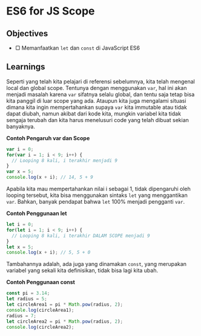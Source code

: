 # ES6 for JS Scope

## Objectives

- ▢ Memanfaatkan `let` dan `const` di JavaScript ES6

## Learnings

Seperti yang telah kita pelajari di referensi sebelumnya, kita telah mengenal local dan global scope. Tentunya dengan menggunakan `var`, hal ini akan menjadi masalah karena `var` sifatnya selalu global, dan tentu saja tetap bisa kita panggil di luar scope yang ada. Ataupun kita juga mengalami situasi dimana kita ingin mempertahankan supaya `var` kita immutable atau tidak dapat diubah, namun akibat dari kode kita, mungkin variabel kita tidak sengaja terubah dan kita harus menelusuri code yang telah dibuat sekian banyaknya.

**Contoh Pengaruh var dan Scope**
```javascript
var i = 0;
for(var i = 1; i < 9; i++) {
  // Looping 8 kali, i terakhir menjadi 9
}
var x = 5;
console.log(x + i); // 14, 5 + 9
```

Apabila kita mau mempertahankan nilai i sebagai 1, tidak dipengaruhi oleh looping tersebut, kita bisa menggunakan sintaks `let` yang menggantikan `var`. Bahkan, banyak pendapat bahwa `let` 100% menjadi pengganti `var`.

**Contoh Penggunaan let**
```javascript
let i = 0;
for(let i = 1; i < 9; i++) {
  // Looping 8 kali, i terakhir DALAM SCOPE menjadi 9
}
let x = 5;
console.log(x + i); // 5, 5 + 0
```

Tambahannya adalah, ada juga yang dinamakan `const`, yang merupakan variabel yang sekali kita definisikan, tidak bisa lagi kita ubah.

**Contoh Penggunaan const**
```javascript
const pi = 3.14;
let radius = 5;
let circleArea1 = pi * Math.pow(radius, 2);
console.log(circleArea1);
radius = 7;
let circleArea2 = pi * Math.pow(radius, 2);
console.log(circleArea2);
```
